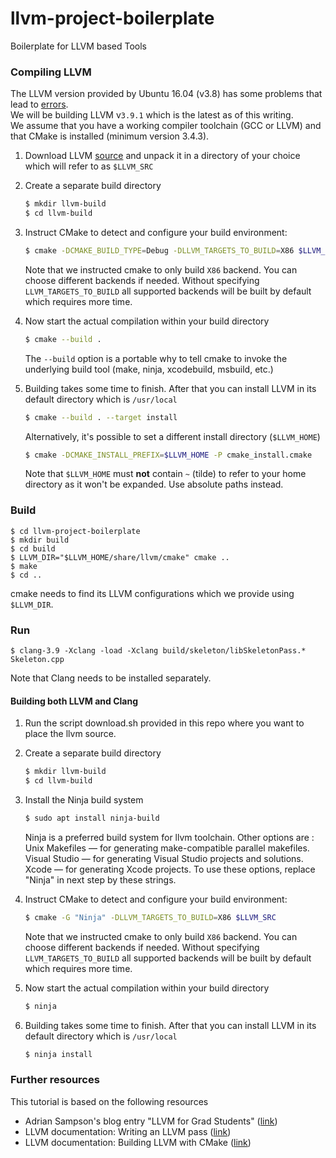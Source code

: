 # llvm-project-boilerplate
Boilerplate for LLVM based Tools

### Compiling LLVM
The LLVM version provided by Ubuntu 16.04 (v3.8) has some problems that lead to [errors](http://stackoverflow.com/questions/42732341/error-using-cmake-with-llvm?noredirect=1#comment72594294_42732341).
<br>We will be building LLVM v`3.9.1` which is the latest as of this writing.
<br>We assume that you have a working compiler toolchain (GCC or LLVM) and that CMake is installed (minimum version 3.4.3).

1.  Download LLVM [source](http://llvm.org/releases/)
and unpack it in a directory of your choice which will refer to as `$LLVM_SRC`

2. Create a separate build directory
    ```bash
    $ mkdir llvm-build
    $ cd llvm-build
    ```
3. Instruct CMake to detect and configure your build environment:

    ```bash
    $ cmake -DCMAKE_BUILD_TYPE=Debug -DLLVM_TARGETS_TO_BUILD=X86 $LLVM_SRC
    ```
    Note that we instructed cmake to only build `X86` backend.
    You can choose different backends if needed. Without specifying `LLVM_TARGETS_TO_BUILD`
    all supported backends will be built by default which requires more time.

4. Now start the actual compilation within your build directory

    ```bash
    $ cmake --build .
    ```
    The `--build` option is a portable why to tell cmake to invoke the underlying
    build tool (make, ninja, xcodebuild, msbuild, etc.)

5. Building takes some time to finish. After that you can install LLVM in its default directory which is `/usr/local`
    ```bash
    $ cmake --build . --target install
    ```
    Alternatively, it's possible to set a different install directory (`$LLVM_HOME`)
    ```bash
    $ cmake -DCMAKE_INSTALL_PREFIX=$LLVM_HOME -P cmake_install.cmake
    ```
    Note that `$LLVM_HOME` must __not__ contain `~` (tilde) to refer to your home directory as it won't be expanded. Use absolute paths instead.


### Build
    $ cd llvm-project-boilerplate
    $ mkdir build
    $ cd build
    $ LLVM_DIR="$LLVM_HOME/share/llvm/cmake" cmake ..
    $ make
    $ cd ..

cmake needs to find its LLVM configurations which we provide using `$LLVM_DIR`.

### Run
    $ clang-3.9 -Xclang -load -Xclang build/skeleton/libSkeletonPass.* Skeleton.cpp

Note that Clang needs to be installed separately.

#### Building both LLVM and Clang
1. Run the script download.sh provided in this repo where you want to place the llvm source.

2. Create a separate build directory
    ```bash
    $ mkdir llvm-build
    $ cd llvm-build
    ```

3. Install the Ninja build system
    ```bash
    $ sudo apt install ninja-build
    ```
    Ninja is a preferred build system for llvm toolchain.
    Other options are :
    Unix Makefiles — for generating make-compatible parallel makefiles.
    Visual Studio — for generating Visual Studio projects and solutions.
    Xcode — for generating Xcode projects.
    To use these options, replace "Ninja" in next step by these strings.

4. Instruct CMake to detect and configure your build environment:

    ```bash
    $ cmake -G "Ninja" -DLLVM_TARGETS_TO_BUILD=X86 $LLVM_SRC
    ```
    Note that we instructed cmake to only build `X86` backend.
    You can choose different backends if needed. Without specifying `LLVM_TARGETS_TO_BUILD`
    all supported backends will be built by default which requires more time.

5. Now start the actual compilation within your build directory
    ```bash
    $ ninja
    ```

6. Building takes some time to finish. After that you can install LLVM in its default directory which is `/usr/local`
    ```bash
    $ ninja install
    ```

### Further resources
This tutorial is based on the following resources

- Adrian Sampson's blog entry "LLVM for Grad Students" ([link](http://adriansampson.net/blog/llvm.html))
- LLVM documentation: Writing an LLVM pass ([link](http://llvm.org/docs/WritingAnLLVMPass.html))
- LLVM documentation: Building LLVM with CMake ([link](http://llvm.org/docs/CMake.html#cmake-out-of-source-pass))
